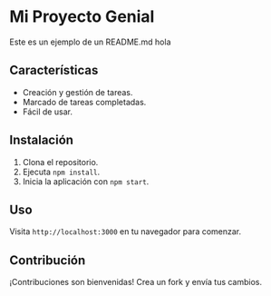 # Mi Proyecto Genial

Este es un ejemplo de un README.md hola

## Características

- Creación y gestión de tareas.
- Marcado de tareas completadas.
- Fácil de usar.

## Instalación

1. Clona el repositorio.
2. Ejecuta `npm install`.
3. Inicia la aplicación con `npm start`.

## Uso

Visita `http://localhost:3000` en tu navegador para comenzar.

## Contribución

¡Contribuciones son bienvenidas! Crea un fork y envía tus cambios.
